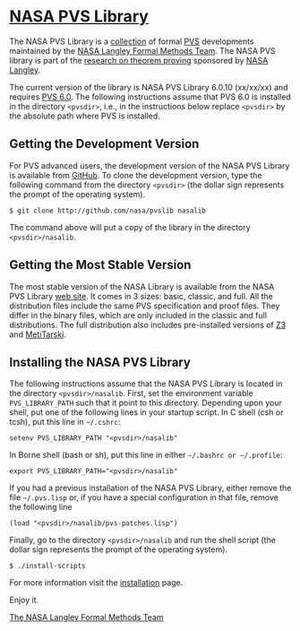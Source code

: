 [NASA PVS Library](http://shemesh.larc.nasa.gov/fm/ftp/larc/PVS-library)
=

The NASA PVS Library is a
[collection](http://shemesh.larc.nasa.gov/fm/ftp/larc/PVS-library/library.html)
 of formal [PVS](http://pvs.csl.sri.com) developments
maintained by the [NASA
Langley Formal Methods Team](http://shemesh.larc.nasa.gov/fm). The NASA PVS library is part of the
  [research on theorem proving](http://shemesh.larc.nasa.gov/fm/fm-pvs.html) sponsored by [NASA
  Langley](http://www.nasa.gov/centers/langley/home).

The current version of the library is NASA PVS Library 6.0.10 (xx/xx/xx)
and requires [PVS 6.0](http://pvs.csl.sri.com/download.shtml). The
following instructions assume that PVS 6.0 is installed in the directory
`<pvsdir>`, i.e., in the instructions below replace `<pvsdir>` by the
absolute path where PVS is installed.

Getting the Development Version
-
For PVS advanced users, the development version of the NASA PVS Library is available from
[GitHub](https://github.com/nasa/pvslib). To clone the development
version, type the following command from the directory `<pvsdir>`
(the dollar sign represents the prompt of the operating system).

~~~
$ git clone http://github.com/nasa/pvslib nasalib 
~~~

The command above will put a copy of the library in the directory
`<pvsdir>/nasalib`. 

Getting the Most Stable Version 
-
The most stable version of the NASA Library is available from the
NASA PVS Library
[web site](http://shemesh.larc.nasa.gov/fm/ftp/larc/PVS-library).  It
comes in 3 sizes: basic, classic, and full. All the distribution files
include the same PVS specification and proof files. They differ in the binary files, which are only included in
the classic and full distributions. The full distribution also includes
pre-installed versions of [Z3](http://z3.codeplex.com) and
[MetiTarski](http://www.cl.cam.ac.uk/~lp15/papers/Arith). 


Installing the NASA PVS Library
-
The following instructions assume that the NASA PVS Library is located
in the directory `<pvsdir>/nasalib`. First, set
the environment variable `PVS_LIBRARY_PATH` such that it point to this
directory. Depending upon your shell, put one of the following lines
in your startup script.  In C shell (csh or tcsh), put this line in `~/.cshrc`:

~~~
setenv PVS_LIBRARY_PATH "<pvsdir>/nasalib"
~~~

In Borne shell (bash or sh), put this line in either `~/.bashrc or ~/.profile`:

~~~
export PVS_LIBRARY_PATH="<pvsdir>/nasalib"
~~~

If you had a previous installation of the NASA PVS Library, either
remove the file `~/.pvs.lisp` or, if you have a special configuration
in that file, remove the following line  

~~~
(load "<pvsdir>/nasalib/pvs-patches.lisp") 
~~~

Finally, go to the directory `<pvsdir>/nasalib` and run the shell
script (the dollar sign represents the prompt of the operating system).

~~~
$ ./install-scripts
~~~

For more information visit the [installation](http://shemesh.larc.nasa.gov/fm/ftp/larc/PVS-library/installation.html)
page.


Enjoy it.

[The NASA Langley Formal Methods Team](http://shemesh.larc.nasa.gov/fm)

